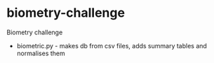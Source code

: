 biometry-challenge
==================

Biometry challenge

* biometric.py - makes db from csv files, adds summary tables and normalises them
